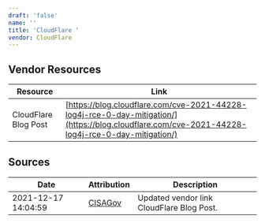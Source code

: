 ```yaml
---
draft: 'false'
name: ''
title: 'CloudFlare '
vendor: CloudFlare
---
```


## Vendor Resources
| Resource | Link |
| --- | --- |
| CloudFlare Blog Post | [https://blog.cloudflare.com/cve-2021-44228-log4j-rce-0-day-mitigation/](https://blog.cloudflare.com/cve-2021-44228-log4j-rce-0-day-mitigation/) |



## Sources
| Date | Attribution | Description |
| --- | --- | --- |
| 2021-12-17 14:04:59 | [CISAGov](https://raw.githubusercontent.com/cisagov/log4j-affected-db/develop/README.md) | Updated vendor link CloudFlare Blog Post.  |
